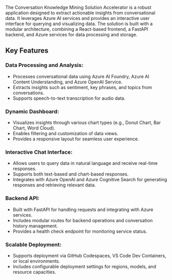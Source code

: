 <!-- # Explore the code -->
The Conversation Knowledge Mining Solution Accelerator is a robust application designed to extract actionable insights from conversational data. It leverages Azure AI services and provides an interactive user interface for querying and visualizing data. The solution is built with a modular architecture, combining a React-based frontend, a FastAPI backend, and Azure services for data processing and storage.

## Key Features

### Data Processing and Analysis:

- Processes conversational data using Azure AI Foundry, Azure AI Content Understanding, and Azure OpenAI Service.
- Extracts insights such as sentiment, key phrases, and topics from conversations.
- Supports speech-to-text transcription for audio data.

### Dynamic Dashboard:

- Visualizes insights through various chart types (e.g., Donut Chart, Bar Chart, Word Cloud).
- Enables filtering and customization of data views.
- Provides a responsive layout for seamless user experience.


### Interactive Chat Interface:

- Allows users to query data in natural language and receive real-time responses.
- Supports both text-based and chart-based responses.
- Integrates with Azure OpenAI and Azure Cognitive Search for generating responses and retrieving relevant data.

### Backend API:

- Built with FastAPI for handling requests and integrating with Azure services.
- Includes modular routes for backend operations and conversation history management.
- Provides a health check endpoint for monitoring service status.

### Scalable Deployment:

- Supports deployment via GitHub Codespaces, VS Code Dev Containers, or local environments.
- Includes configurable deployment settings for regions, models, and resource capacities.